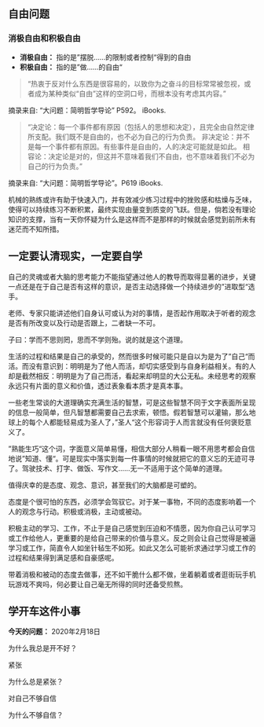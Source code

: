 ## 自由问题

### 消极自由和积极自由

- **消极自由：** 指的是”摆脱……的限制或者控制“得到的自由
- **积极自由：** 指的是”做……的自由“

> “热衷于反对什么东西是很容易的，以致你为之奋斗的目标常常被忽视，或者成为某种类似“自由”这样的空洞口号，而根本没有考虑其内容。”

摘录来自:  “大问题：简明哲学导论” P592。 iBooks. 

>“决定论：每一个事件都有原因（包括人的思想和决定），且完全由自然定律所支配。我们既不是自由的，也不必为自己的行为负责。
非决定论：并不是每一个事件都有原因。有些事件是自由的，人的决定可能就是如此。
相容论：决定论是对的，但这并不意味着我们不自由，也不意味着我们不必为自己的行为负责。”

摘录来自: “大问题：简明哲学导论”。P619 iBooks. 


机械的熟练或许有助于快速入门，并有效减少练习过程中的挫败感和枯燥与乏味，使得可以持续练习不断积累，最终实现由量变到质变的飞跃。但是，倘若没有理论知识的支撑，当有一天你怀疑为什么是这样而不是那样的时候就会感觉到前所未有迷茫而不知所措。


## 一定要认清现实，一定要自学

自己的灵魂或者大脑的思考能力不能指望通过他人的教导而取得显著的进步，关键一点还是在于自己是否有这样的意识，是否主动选择做一个持续进步的”进取型“选手。

老师、专家只能讲述他们自身认可或认为对的事情，是否起作用取决于听者的观念是否有所改变以及行动是否跟上，二者缺一不可。

子曰：学而不思则罔，思而不学则殆。说的就是这个道理。

生活的过程和结果是自己的承受的，然而很多时候可能只是自以为是为了”自己“而活。而没有意识到：明明是为了他人而活，却切实感受到与自身利益相关。有的人却是截然相反：明明是为了自己而活，看起来却明显的大公无私。未经思考的观察永远只有片面的意义和价值，透过表象看本质才是真本事。

一些老生常谈的大道理确实充满生活的智慧，可是这些智慧不同于文字表面所呈现的信息一般简单，但凡智慧都需要自己去求索，顿悟。假若智慧可以灌输，那么地球上的每个人都能轻易成为圣人了，”圣人“这个形容词于人而言就没有任何褒贬意义了。

”熟能生巧“这个词，字面意义简单易懂，相信大部分人稍看一眼不用思考都会自信地说”知道、懂“。可是现实中落实到每一件事情的时候就把它的意义忘的无迹可寻了。驾驶技术、打字、做饭、写作文……无一不适用于这个简单的道理。

值得庆幸的是态度、观念、意识，甚至我们的大脑都是可塑的。

态度是个很可怕的东西，必须学会驾驭它。对于某一事物，不同的态度影响着一个人的观念与行动。积极或消极，主动或被动。

积极主动的学习、工作，不止于是自己感觉到压迫和不情愿，因为你自己认可学习或工作给他人，更重要的是给自己带来的价值与意义。反之则会让自己觉得是被逼学习或工作，简直令人如坐针毡生不如死。如此又怎么可能祈求通过学习或工作的过程和结果得到满足感和自豪感呢。

带着消极和被动的态度去做事，还不如干脆什么都不做，坐着躺着或者逛街玩手机玩游戏不爽吗，何必要让自己毫无所得的同时还备受煎熬。


## 学开车这件小事

**今天的问题：**
2020年2月18日

为什么我总是开不好？

紧张

为什么总是紧张？

对自己不够自信

为什么不够自信？


